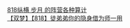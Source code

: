 [818纵横 步月 的阵营各种算计](http://tieba.baidu.com/p/1967353452?see_lz=1&pn=)   
[【双梦】【818】徒弟弟你的隐身借为师一用](http://tieba.baidu.com/p/1968191662?see_lz=1&pn=)   
